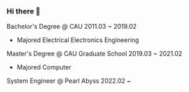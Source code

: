 ### Hi there 👋

Bachelor's Degree @ CAU 2011.03 ~ 2019.02
- Majored Electrical Electronics Engineering

Master's Degree @ CAU Graduate School 2019.03 ~ 2021.02
- Majored Computer

System Engineer @ Pearl Abyss 2022.02 ~ 
